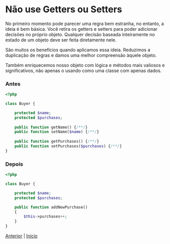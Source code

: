 # Não use Getters ou Setters

No primeiro momento pode parecer uma regra bem estranha, no entanto, a ideia é bem básica. Você retira os getters e setters para poder adicionar decisões no próprio objeto. Qualquer decisão baseada inteiramente no estado de um objeto deve ser feita diretamente nele.

São muitos os benefícios quando aplicamos essa ideia. Reduzimos a duplicação de regras e damos uma melhor compreensão àquele objeto.

Também enriquecemos nosso objeto com lógica e métodos mais valiosos e significativos, não apenas o usando como uma classe com apenas dados.

### Antes

```php
<?php

class Buyer {

    protected $name;
    protected $purchases;
    
    public function getName() {/**/}
    public function setName($name) {/**/}
    
    public function getPurchases() {/**/}
    public function setPurchases($purchases) {/**/}
}
```

### Depois

```php
<?php

class Buyer {

    protected $name;
    protected $purchases;

    public function addNewPurchase()
    {
        $this->purchases++;
    }
}
```

[Anterior](/role-08.md) | [Início](/README.md)
